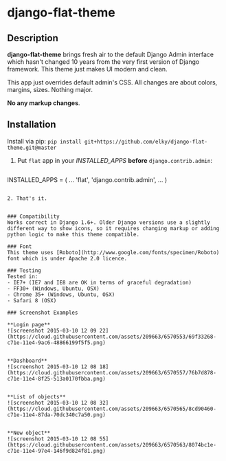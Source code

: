 # django-flat-theme

## Description

**django-flat-theme** brings fresh air to the default Django Admin interface which hasn't changed 10 years from the very first version of Django framework. This theme just makes UI modern and clean.

This app just overrides default admin's CSS. All changes are about colors, margins, sizes. Nothing major.

**No any markup changes**.

## Installation
Install via pip: ```pip install git+https://github.com/elky/django-flat-theme.git@master```


1. Put ```flat``` app in your *INSTALLED_APPS* **before** ```django.contrib.admin```:

    ```
INSTALLED_APPS = (
        ...
        'flat',
        'django.contrib.admin',
        ...
)
```

2. That's it.


### Compatibility
Works correct in Django 1.6+. Older Django versions use a slightly different way to show icons, so it requires changing markup or adding python logic to make this theme compatible.

### Font
This theme uses [Roboto](http://www.google.com/fonts/specimen/Roboto) font which is under Apache 2.0 licence.

### Testing
Tested in:
- IE7+ (IE7 and IE8 are OK in terms of graceful degradation)
- FF30+ (Windows, Ubuntu, OSX)
- Chrome 35+ (Windows, Ubuntu, OSX)
- Safari 8 (OSX)

### Screenshot Examples

**Login page**
![screenshot 2015-03-10 12 09 22](https://cloud.githubusercontent.com/assets/209663/6570553/69f33268-c71e-11e4-9ac6-48866199f5f5.png)


**Dashboard**
![screenshot 2015-03-10 12 08 18](https://cloud.githubusercontent.com/assets/209663/6570557/76b7d878-c71e-11e4-8f25-513a0170fbba.png)


**List of objects**
![screenshot 2015-03-10 12 08 32](https://cloud.githubusercontent.com/assets/209663/6570565/8cd90460-c71e-11e4-87da-70dc340c7a50.png)


**New object**
![screenshot 2015-03-10 12 08 55](https://cloud.githubusercontent.com/assets/209663/6570563/8074bc1e-c71e-11e4-97e4-146f9d824f81.png)
